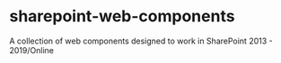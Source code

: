 # sharepoint-web-components
A collection of web components designed to work in SharePoint 2013 - 2019/Online
